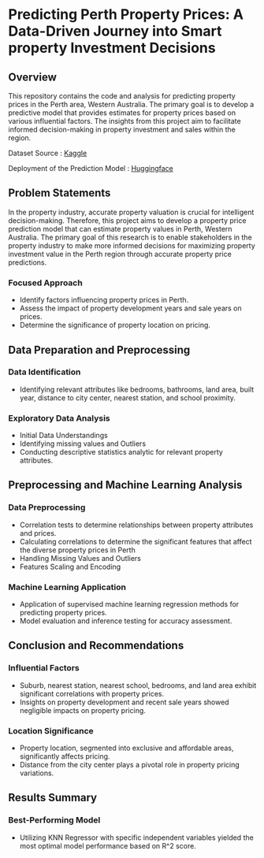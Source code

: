 # Predicting Perth Property Prices: A Data-Driven Journey into Smart property Investment Decisions
## Overview

This repository contains the code and analysis for predicting property prices in the Perth area, Western Australia. 
The primary goal is to develop a predictive model that provides estimates for property prices based on various influential factors. 
The insights from this project aim to facilitate informed decision-making in property investment and sales within the region.

Dataset Source : [Kaggle](https://www.kaggle.com/datasets/syuzai/perth-house-prices)

Deployment of the Prediction Model : [Huggingface](https://huggingface.co/spaces/farisariefm/Predicting-Perth-Property-Prices)

## Problem Statements
In the property industry, accurate property valuation is crucial for intelligent decision-making. Therefore, this project aims to develop a property price prediction model that can estimate property values in Perth, Western Australia. The primary goal of this research is to enable stakeholders in the property industry to make more informed decisions for maximizing property investment value in the Perth region through accurate property price predictions.

### Focused Approach
- Identify factors influencing property prices in Perth.
- Assess the impact of property development years and sale years on prices.
- Determine the significance of property location on pricing.

## Data Preparation and Preprocessing

### Data Identification
- Identifying relevant attributes like bedrooms, bathrooms, land area, built year, distance to city center, nearest station, and school proximity.

### Exploratory Data Analysis
- Initial Data Understandings
- Identifying missing values and Outliers
- Conducting descriptive statistics analytic for relevant property attributes.

## Preprocessing and Machine Learning Analysis

### Data Preprocessing
- Correlation tests to determine relationships between property attributes and prices.
- Calculating correlations to determine the significant features that affect the diverse property prices in Perth
- Handling Missing Values and Outliers
- Features Scaling and Encoding

### Machine Learning Application
- Application of supervised machine learning regression methods for predicting property prices.
- Model evaluation and inference testing for accuracy assessment.

## Conclusion and Recommendations

### Influential Factors
- Suburb, nearest station, nearest school, bedrooms, and land area exhibit significant correlations with property prices.
- Insights on property development and recent sale years showed negligible impacts on property pricing.

### Location Significance
- Property location, segmented into exclusive and affordable areas, significantly affects pricing.
- Distance from the city center plays a pivotal role in property pricing variations.

## Results Summary

### Best-Performing Model
- Utilizing KNN Regressor with specific independent variables yielded the most optimal model performance based on R^2 score.
